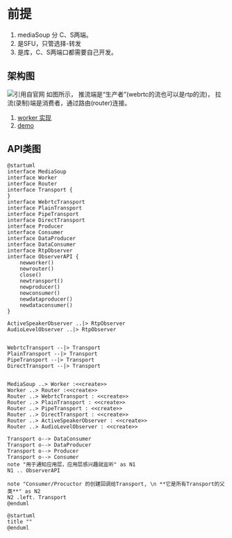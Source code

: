 
# 前提
1. mediaSoup 分 C、S两端。  
1. 是SFU，只管选择-转发
1. 是库，C、S两端口都需要自己开发。

## 架构图
![引用自官网](https://mediasoup.org/images/mediasoup-v3-architecture-01.svg)
如图所示， 推流端是“生产者”(webrtc的流也可以是rtp的流)， 拉流(录制)端是消费者，通过路由(router)连接。
1. [worker 实现](./worker.md)
1. [demo](./demo.md)
## API类图
```plantuml
@startuml
interface MediaSoup
interface Worker
interface Router
interface Transport {
}
interface WebrtcTransport
interface PlainTransport
interface PipeTransport
interface DirectTransport
interface Producer
interface Consumer
interface DataProducer
interface DataConsumer
interface RtpObserver
interface ObserverAPI {
    newworker()
    newrouter()
    close()
    newtransport()
    newproducer()
    newconsumer()
    newdataproducer()
    newdataconsumer()
}

ActiveSpeakerObserver ..|> RtpObserver
AudioLevelObserver ..|> RtpObserver


WebrtcTransport --|> Transport
PlainTransport --|> Transport
PipeTransport --|> Transport
DirectTransport --|> Transport


MediaSoup ..> Worker :<<create>>
Worker ..> Router :<<create>>
Router ..> WebrtcTransport : <<create>>
Router ..> PlainTransport : <<create>>
Router ..> PipeTransport : <<create>>
Router ..> DirectTransport : <<create>>
Router ..> ActiveSpeakerObserver : <<create>>
Router ..> AudioLevelObserver : <<create>>

Transport o--> DataConsumer
Transport o--> DataProducer
Transport o--> Producer
Transport o--> Consumer
note "用于通知应用层，应用层感兴趣就监听" as N1
N1 .. ObserverAPI

note "Consumer/Procuctor 的创建回调给Transport, \n **它是所有Transport的父类**" as N2
N2 .left. Transport
@enduml
```
```plantuml
@startuml
title ""
@enduml
```
